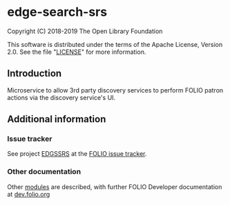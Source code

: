 # edge-search-srs

Copyright (C) 2018-2019 The Open Library Foundation

This software is distributed under the terms of the Apache License,
Version 2.0. See the file "[LICENSE](LICENSE)" for more information.

## Introduction

Microservice to allow 3rd party discovery services to perform FOLIO patron
actions via the discovery service's UI.

## Additional information

### Issue tracker

See project [EDGSSRS](https://issues.folio.org/browse/EDGSSRS)
at the [FOLIO issue tracker](https://dev.folio.org/guidelines/issue-tracker).

### Other documentation

Other [modules](https://dev.folio.org/source-code/#server-side) are described,
with further FOLIO Developer documentation at [dev.folio.org](https://dev.folio.org/)

